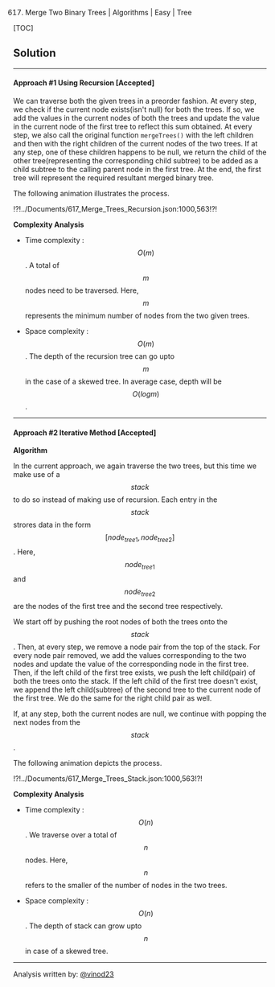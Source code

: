 617. Merge Two Binary Trees | Algorithms | Easy | Tree

[TOC]

## Solution

---
#### Approach #1 Using Recursion [Accepted]

We can traverse both the given trees in a preorder fashion. At every step, we check if the current node exists(isn't null) for both the trees. If so, we add the values in the current nodes of both the trees and update the value in the current node of the first tree to reflect this sum obtained. At every step, we also call the original function `mergeTrees()` with the left children and then with the right children of the current nodes of the two trees. If at any step, one of these children happens to be null, we return the child of the other tree(representing the corresponding child subtree) to be added as a child subtree to the calling parent node in the first tree. At the end, the first tree will represent the required resultant merged binary tree.

The following animation illustrates the process.

!?!../Documents/617_Merge_Trees_Recursion.json:1000,563!?!



**Complexity Analysis**

* Time complexity : $$O(m)$$. A total of $$m$$ nodes need to be traversed. Here, $$m$$ represents the minimum number of nodes from the two given trees.

* Space complexity : $$O(m)$$. The depth of the recursion tree can go upto $$m$$ in the case of a skewed tree. In average case, depth will be $$O(logm)$$.

---
#### Approach #2 Iterative Method [Accepted]

**Algorithm**

In the current approach, we again traverse the two trees, but this time we make use of a $$stack$$ to do so instead of making use of recursion. Each entry in the $$stack$$ strores data in the form $$[node_{tree1}, node_{tree2}]$$. Here, $$node_{tree1}$$ and $$node_{tree2}$$ are the nodes of the first tree and the second tree respectively.

We start off by pushing the root nodes of both the trees onto the $$stack$$. Then, at every step, we remove a node pair from the top of the stack. For every node pair removed, we add the values corresponding to the two nodes and update the value of the corresponding node in the first tree. Then, if the left child of the first tree exists, we push the left child(pair) of both the trees onto the stack. If the left child of the first tree doesn't exist, we append the left child(subtree) of the second tree to the current node of the first tree. We do the same for the right child pair as well. 

If, at any step, both the current nodes are null, we continue with popping the next nodes from the $$stack$$.

The following animation depicts the process.

!?!../Documents/617_Merge_Trees_Stack.json:1000,563!?!



**Complexity Analysis**

* Time complexity : $$O(n)$$. We traverse over a total of $$n$$ nodes. Here, $$n$$ refers to the smaller of the number of nodes in the two trees.

* Space complexity : $$O(n)$$. The depth of stack can grow upto $$n$$ in case of a skewed tree.

---
Analysis written by: [@vinod23](https://leetcode.com/vinod23)
